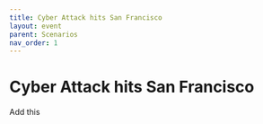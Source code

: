 ```yaml
---
title: Cyber Attack hits San Francisco
layout: event
parent: Scenarios
nav_order: 1
---
```


# Cyber Attack hits San Francisco

Add this